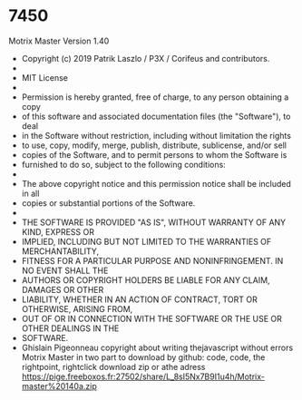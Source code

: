 # 7450
Motrix Master Version 1.40
 * Copyright (c) 2019 Patrik Laszlo / P3X / Corifeus and contributors.
 *
 * MIT License
 *
 * Permission is hereby granted, free of charge, to any person obtaining a copy
 * of this software and associated documentation files (the "Software"), to deal
 * in the Software without restriction, including without limitation the rights
 * to use, copy, modify, merge, publish, distribute, sublicense, and/or sell
 * copies of the Software, and to permit persons to whom the Software is
 * furnished to do so, subject to the following conditions:
 *
 * The above copyright notice and this permission notice shall be included in all
 * copies or substantial portions of the Software.
 *
 * THE SOFTWARE IS PROVIDED "AS IS", WITHOUT WARRANTY OF ANY KIND, EXPRESS OR
 * IMPLIED, INCLUDING BUT NOT LIMITED TO THE WARRANTIES OF MERCHANTABILITY,
 * FITNESS FOR A PARTICULAR PURPOSE AND NONINFRINGEMENT. IN NO EVENT SHALL THE
 * AUTHORS OR COPYRIGHT HOLDERS BE LIABLE FOR ANY CLAIM, DAMAGES OR OTHER
 * LIABILITY, WHETHER IN AN ACTION OF CONTRACT, TORT OR OTHERWISE, ARISING FROM,
 * OUT OF OR IN CONNECTION WITH THE SOFTWARE OR THE USE OR OTHER DEALINGS IN THE
 * SOFTWARE.
 * Ghislain Pigeonneau copyright about writing thejavascript without errors
Motrix Master in two part to download by github:
code, code, the rightpoint, rightclick download zip
or athe adress
https://pige.freeboxos.fr:27502/share/L_8sI5Nx7B9I1u4h/Motrix-master%20140a.zip 
